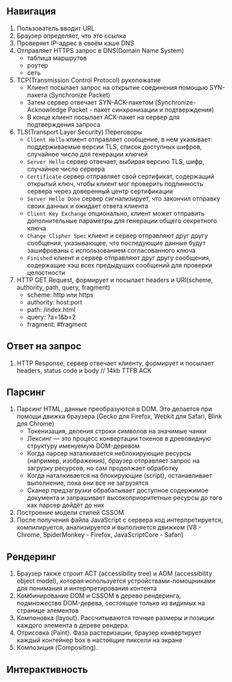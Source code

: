 ## Навигация
1) Пользователь вводит URL
2) Браузер определяет, что это ссылка
3) Проверяет IP-адрес в своём кэше DNS
4) Отправляет HTTPS запрос в DNS(Domain Name System)
   - таблица маршрутов
   - роутер
   - сеть
5) TCP(Transmission Control Protocol) рукопожатие
   - Клиент посылает запрос на открытие соединения помощью SYN-пакета (Synchronize Packet)
   - Затем сервер отвечает SYN-ACK-пакетом (Synchronize-Acknowledge Packet - пакет синхронизации
     и подтверждения)
   - В конце клиент посылает ACK-пакет на сервер для подтверждения запроса
6) TLS(Transport Layer Security) Переговоры
   - `Client Hello` клиент отправляет сообщение, в нем указывает: поддерживаемые версии TLS, список
     доступных шифров, случайное число для генерации ключей
   - `Server Hello` сервер отвечает, выбирая версию TLS, шифр, случайное число сервера
   - `Certificate` сервер отправляет свой сертификат, содержащий открытый ключ, чтобы клиент мог
     проверить подлинность сервера через доверенный центр сертификации
   - `Server Hello Done` сервер сигнализирует, что закончил отправку своих данных и ожидает ответа
     клиента
   - `Client Key Exchange` опционально, клиент может отправить дополнительные параметры для
     генерации общего секретного ключа
   - `Change Clipher Spec` клиент и сервер отправляют друг другу сообщения, указывающее, что
     последующие данные будут зашифрованы с использованием согласованного ключа
   - `Finished` клиент и сервер отправляют друг другу сообщения, содержащие хэш всех предыдущих
     сообщений для проверки целостности
7) HTTP GET Request, формирует и посылает headers и URI(scheme, authority, path, query, fragment)
   - scheme: http или https
   - authority: host:port
   - path: /index.html
   - query: ?a=1&b=2
   - fragment: #fragment

## Ответ на запрос
1) HTTP Response, сервер отвечает клиенту, формирует и посылает headers, status code и body
// 14kb TTFB ACK

## Парсинг
1) Парсинг HTML, данные преобразуются в DOM. Это делается при помощи движка браузера (Gecko для
   Firefox, Webkit для Safari, Blink для Chrome)
   - Токенизация, деления строки символов на значимые чанки
   - Лексинг — это процесс конвертации токенов в древовидную структуру именуемую DOM-деревом
   - Когда парсер наталкивается неблокирующие ресурсы (например, изображения), браузер отправляет
     запрос на загрузку ресурсов, но сам продолжает обработку
   - Когда наталкивается на блокирующие (script), останавливает выполнение, пока они все не
     загрузятся
   - Сканер предзагрузки обрабатывает доступное содержимое документа и запрашивает
     высокоприоритетные ресурсы до того как парсер дойдёт до них
2) Построение модели стилей CSSOM
3) После получения файла JavaScript с сервера код интерпретируется, компилируется, анализируется и
   выполняется движком (V8 - Chrome, SpiderMonkey - Firefox, JavaScriptCore - Safari)

## Рендеринг
1) Браузер также строит ACT (accessibility tree) и AOM (accessibility object model), которая
   используется устройствами-помощниками для понимания и интерпретирования контента
2) Комбинирование DOM и CSSOM в дерево рендеринга, подмножество DOM-дерева, состоящее только из
   видимых на странице элементов
3) Компоновка (layout). Рассчитываются точные размеры и позиции каждого элемента в дереве рендера.
4) Отрисовка (Paint). Фаза растеризации, браузер конвертирует каждый контейнер box в настоящие
   пиксели на экране
5) Композиция (Compositing). 
    
## Интерактивность
